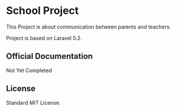 # School Project


This Project is about communication between parents and teachers.

Project is based on Laravel 5.2.
## Official Documentation

Not Yet Completed



## License

Standard MIT License.
